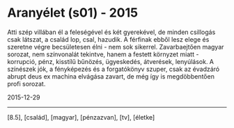 # Aranyélet (s01) - 2015

Atti szép villában él a feleségével és két gyerekével, de minden csillogás csak látszat, a család lop, csal, hazudik. A férfinak ebből lesz elege és szeretne végre becsületesen élni - nem sok sikerrel. Zavarbaejtően magyar sorozat, nem színvonalát tekintve, hanem a festett környzet miatt - korrupció, pénz, kisstílű bűnözés, ügyeskedés, átverések, lenyúlások. A színészek jók, a fényképezés és a forgatókönyv szuper, csak az évadzáró abrupt deus ex machina elvágása zavart, de még így is megdöbbentően profi sorozat.

2015-12-29 

----

[8.5], [család], [magyar], [pénzazvan], [tv], [életke]